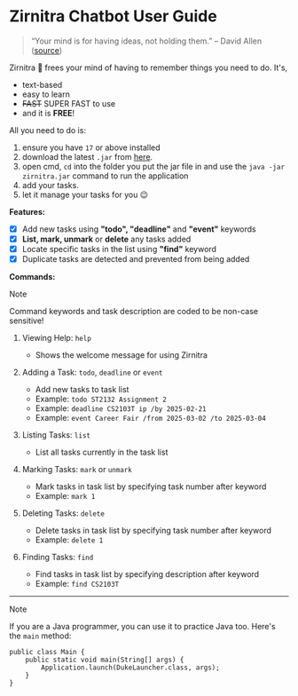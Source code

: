 # Zirnitra Chatbot User Guide

> “Your mind is for having ideas, not holding them.” – David Allen ([source](https://dansilvestre.com/productivity-quotes))

Zirnitra 🐉 frees your mind of having to remember things you need to do. It's,

- text-based
- easy to learn
- ~~FAST~~ SUPER FAST to use
- and it is **FREE**!

All you need to do is:

1. ensure you have `17` or above installed
2. download the latest `.jar` from [here](https://github.com/mjyan02/ip.git).
3. open cmd, `cd` into the folder you put the jar file in and use the `java -jar zirnitra.jar` command to run the application
4. add your tasks.
4. let it manage your tasks for you 😉

**Features:**

- [x] Add new tasks using **"todo", "deadline"** and **"event"** keywords
- [x] **List, mark, unmark** or **delete** any tasks added
- [x] Locate specific tasks in the list using **"find"** keyword
- [x] Duplicate tasks are detected and prevented from being added

**Commands:**

> [!NOTE]
> Command keywords and task description are coded to be non-case sensitive!

1. Viewing Help: `help`
   - Shows the welcome message for using Zirnitra

2. Adding a Task: `todo`, `deadline` or `event`
   - Add new tasks to task list
   - Example: `todo ST2132 Assignment 2`
   - Example: `deadline CS2103T ip /by 2025-02-21`
   - Example: `event Career Fair /from 2025-03-02 /to 2025-03-04`

3. Listing Tasks: `list`
   - List all tasks currently in the task list

4. Marking Tasks: `mark` or `unmark`
   - Mark tasks in task list by specifying task number after keyword
   - Example: `mark 1`

5. Deleting Tasks: `delete`
   - Delete tasks in task list by specifying task number after keyword
   - Example: `delete 1`

6. Finding Tasks: `find`
   - Find tasks in task list by specifying description after keyword
   - Example: `find CS2103T`
---

> [!NOTE] 
> If you are a Java programmer, you can use it to practice Java too. Here's the `main` method:

```
public class Main {
    public static void main(String[] args) {
        Application.launch(DukeLauncher.class, args);
    }
}
```